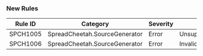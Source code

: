 ### New Rules

Rule ID | Category | Severity | Notes
--------|----------|----------|-------
SPCH1005 | SpreadCheetah.SourceGenerator | Error | UnsupportedTypeForCellValueLengthLimit
SPCH1006 | SpreadCheetah.SourceGenerator | Error | InvalidAttributeArgument